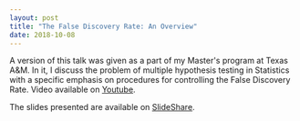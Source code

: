 ```yaml
---
layout: post
title: "The False Discovery Rate: An Overview"
date: 2018-10-08
---
```

A version of this talk was given as a part of my Master's program at Texas A&M.  In it, I discuss the problem of multiple hypothesis testing in Statistics with a specific emphasis on procedures for controlling the False Discovery Rate.  Video available on [Youtube](https://youtu.be/3PVkfQRUGI4).

The slides presented are available on [SlideShare](https://www.slideshare.net/PhilipAnderson4/the-false-discovery-rate-an-overview?qid=fd1d3254-c242-4dca-8408-8c5d2caf2e90&v=&b=&from_search=1).

